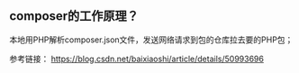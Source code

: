 ## composer的工作原理？

本地用PHP解析composer.json文件，发送网络请求到包的仓库拉去要的PHP包；

参考链接：
https://blog.csdn.net/baixiaoshi/article/details/50993696
